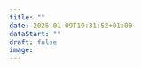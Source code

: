 ```yaml
---
title: ""
date: 2025-01-09T19:31:52+01:00
dataStart: ""
draft: false
image:
---
```


[//]: # (**📣 Let’s welcome Marzahn Pride with our new Telegram bot!**)

[//]: # ()
[//]: # (Pride is just around the corner — on June 21 — and we’ve prepared a handy assistant to make sure the celebration is bright, safe, and well-organized!)

[//]: # ()
[//]: # (**🤖 Our bot is your guide at Marzahn Pride:**)

[//]: # ()
[//]: # (🔸 Shows you the route and the event program;  )

[//]: # (🔸 Keeps you informed with real-time updates;  )

[//]: # (🔸 Creates a Pride avatar — show your support!  )

[//]: # ()
[//]: # (🔗 Launch the bot here: [@marzahn_pride_bot]&#40;https://t.me/marzahn_pride_bot&#41;)

[//]: # ()
[//]: # ({{< center >}} # Manifest {{< /center >}})

[//]: # ()
[//]: # ({{< figure src="/images/marzahn_pride_2025/MP_banner_en.png" width=100% alt="Marzahn Pride 2025 Banner" class="banner-gap" >}})

[//]: # ()
[//]: # ()
[//]: # (Six years ago, we marched in Marzahn for the very first time. It was bold. It was a little scary. But it was truly important.)

[//]: # ()
[//]: # (Since then, we've marched with various slogans—inspiring and provocative, personal and political. But always sincere. We’ve come to speak openly — about our rights, about our identities, about the freedom to be ourselves.)

[//]: # ()
[//]: # (And over these years, we’ve come a long way. And the most important part of this journey isn't just the fight for visibility, but the opportunity to stand alongside others, to hear and to be heard.)

[//]: # ()
[//]: # (Over six years, Marzahn Pride has become an event that unites very different people around simple yet crucial values: acceptance, solidarity, respect, and the right to live without fear.)

[//]: # (And we’re proud to be building this space together.)

[//]: # ()
[//]: # (But we also see how society is becoming increasingly radicalized worldwide, and we fear where this might lead. It's becoming more noticeable: people stop hearing and listening to each other, while fear and hatred are used as politicians' primary tools.)

[//]: # ()
[//]: # (Many of us know exactly what that looks like — because we’ve had to leave our homes, escaping authoritarian regimes, wars, and dictatorships.)

[//]: # (That's why participating in this pride isn't just an act of solidarity. It's a necessity.)

[//]: # ()
[//]: # (We stand for open and honest conversation. We stand for bringing people together, not tearing them apart. We believe that our greatest strength lies in our diversity — in our ability to meet each other with respect, curiosity, and care. That’s how we move forward. That’s how we build a better future.)

[//]: # (**We say: We are different. We are together.**)

[//]: # ()
[//]: # (And we invite everyone who shares these values — everyone who believes in a world free from discrimination and violence — to join us. Walk with us. Stand with us. For human rights. For dignity. For equality. For all of us.)

[//]: # ()
